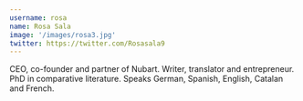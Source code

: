 ```yaml
---
username: rosa
name: Rosa Sala
image: '/images/rosa3.jpg'
twitter: https://twitter.com/Rosasala9
---
```

CEO, co-founder and partner of Nubart. Writer, translator and entrepreneur. PhD in comparative literature. Speaks German, Spanish, English, Catalan and French. 